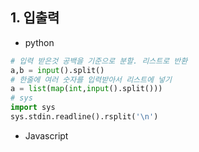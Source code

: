 
## 1. 입출력

>
- python
```python
# 입력 받은것 공백을 기준으로 분할. 리스트로 반환
a,b = input().split()
# 한줄에 여러 숫자를 입력받아서 리스트에 넣기
a = list(map(int,input().split()))
# sys
import sys
sys.stdin.readline().rsplit('\n')
```
- Javascript
```javascript
```


